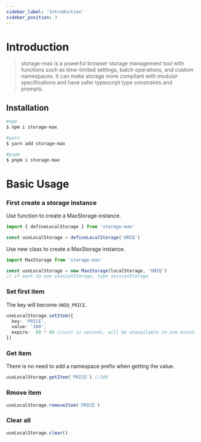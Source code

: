 ```yaml
---
sidebar_label: 'Introduction'
sidebar_position: 3
---
```


# Introduction
> storage-max is a powerful browser storage management tool with functions such as time-limited settings, batch operations, and custom namespaces. It can make storage more compliant with modular specifications and have safer typescript type constraints and prompts.

## Installation
``` bash
#npm
$ npm i storage-max

#yarn
$ yarn add storage-max

#pnpm
$ pnpm i storage-max
```

# Basic Usage

### First create a storage instance
Use function to create a MaxStorage instance.
```ts
import { defineLocalStorage } from 'storage-max'

const useLocalStorage = defineLocalStorage('UNIQ')
```
Use new class to create a MaxStorage instance.
```ts
import MaxStorage from 'storage-max'

const useLocalStorage = new MaxStorage(localStorage, 'UNIQ')
// if want to use sessionStorage, type sessionStorage
```

### Set first item
The key will become ```UNIQ_PRICE```.
```ts
useLocalStorage.setItem({
  key: 'PRICE',
  value: '100',
  expire:  60 * 60 //unit is seconds, will be unavailable in one minute.
})
```

### Get item
There is no need to add a namespace prefix when getting the value.
```ts
useLocalStorage.getItem('PRICE') //100
```

### Rmove item
```ts
useLocalStorage.removeItem('PRICE')
```

### Clear all
```ts
useLocalStorage.clear()
```
